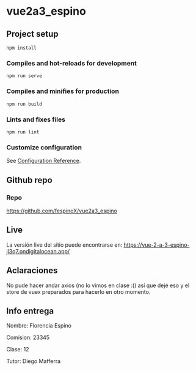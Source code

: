 # vue2a3_espino

## Project setup
```
npm install
```

### Compiles and hot-reloads for development
```
npm run serve
```

### Compiles and minifies for production
```
npm run build
```

### Lints and fixes files
```
npm run lint
```

### Customize configuration
See [Configuration Reference](https://cli.vuejs.org/config/).

## Github repo

### Repo

https://github.com/fespinoX/vue2a3_espino

## Live

La versión live del sitio puede encontrarse en: https://vue-2-a-3-espino-jl3q7.ondigitalocean.app/

## Aclaraciones

No pude hacer andar axios (no lo vimos en clase :() así que dejé eso y el store de vuex preparados para hacerlo en otro momento.


## Info entrega

Nombre: Florencia Espino

Comision: 23345

Clase: 12

Tutor: Diego Mafferra
